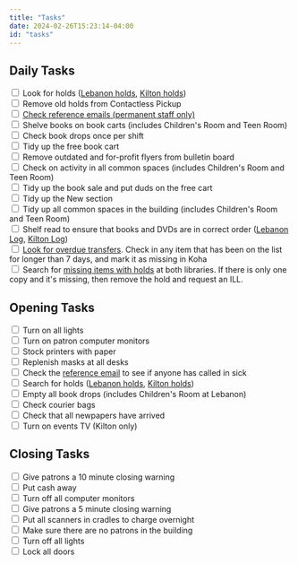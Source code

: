 ```yaml
---
title: "Tasks"
date: 2024-02-26T15:23:14-04:00
id: "tasks"
---
```



## Daily Tasks
<div class="checklist pb-5">
    <input type="checkbox" id="holds" name="holds" value="holds">
    <label for="holds"> Look for holds (<a href="https://koha.leblibrary.com/cgi-bin/koha/circ/view_holdsqueue.pl?branchlimit=LEBANON&itemtypeslimit=&ccodeslimit=&locationslimit=&run_report=1" target="_blank">Lebanon holds</a>, <a href="https://koha.leblibrary.com/cgi-bin/koha/circ/view_holdsqueue.pl?branchlimit=KILTON&itemtypeslimit=&ccodeslimit=&locationslimit=&run_report=1" target="_blank">Kilton holds</a>)</label><br>
    <input type="checkbox" id="remove-holds" name="remove-holds" value="remove-holds">
    <label for="remove-holds"> Remove old holds from Contactless Pickup</label><br>
    <input type="checkbox" id="emails" name="emails" value="emails">
    <label for="emails"><a href="https://groups.google.com/a/leblibrary.com/g/reference" target="_blank"> Check reference emails (permanent staff only)</a></label><br>
    <input type="checkbox" id="shelve" name="shelve" value="shelve">
    <label for="shelve"> Shelve books on book carts (includes Children's Room and Teen Room)</label><br>
    <input type="checkbox" id="book-drop" name="book-drop" value="book-drop">
    <label for="book-drop"> Check book drops once per shift</label><br>
    <input type="checkbox" id="free-cart" name="free-cart" value="free-cart">
    <label for="free-cart"> Tidy up the free book cart</label><br>
    <input type="checkbox" id="bulletin" name="bulletin" value="bulletin">
    <label for="bulletin"> Remove outdated and for-profit flyers from bulletin board</label><br>
    <input type="checkbox" id="rounds" name="rounds" value="rounds">
    <label for="rounds"> Check on activity in all common spaces (includes Children's Room and Teen Room)</label><br>
    <input type="checkbox" id="book-sale" name="book-sale" value="book-sale">
    <label for="book-sale"> Tidy up the book sale and put duds on the free cart</label><br>
    <input type="checkbox" id="new" name="new" value="new">
    <label for="new"> Tidy up the New section</label><br>
    <input type="checkbox" id="common" name="common" value="common">
    <label for="common"> Tidy up all common spaces in the building (includes Children's Room and Teen Room)</label><br>
    <input type="checkbox" id="shelf-read" name="shelf-read" value="shelf-read">
    <label for="shelf-read"> Shelf read to ensure that books and DVDs are in correct order (<a href="https://docs.google.com/spreadsheets/d/1Z7Uufyw4oJW0HuOdTS7taIVBtSALZvvPMT1J9CqmUNU/edit#gid=1156949115" target="_blank">Lebanon Log</a>, <a href="https://docs.google.com/spreadsheets/d/194uih669lUq__orSJ0X4lkuSUMIQm2pYHj2cvJyNEnE/edit#gid=0" target="_blank">Kilton Log</a>)</label><br>
    <input type="checkbox" id="transfers" name="transfers" value="transfers">
    <label for="transfers"> <a href="https://koha.leblibrary.com/cgi-bin/koha/circ/transferstoreceive.pl" target="_blank">Look for overdue transfers</a>. Check in any item that has been on the list for longer than 7 days, and mark it as missing in Koha</label><br>
   <div class="test"><input type="checkbox" id="missing-holds" name="missing-holds" value="missing-holds">
   <label for="missing-holds"> Search for <a href="https://koha.leblibrary.com/cgi-bin/koha/reports/guided_reports.pl?id=612&op=run" target=
    "_blank">missing items with holds</a> at both libraries. If there is only one copy and it's missing, then remove the hold and request an ILL.</label></div>
</div>

<div class="col-lg-6 pb-5">
<h2>Opening Tasks</h2>
<div class="checklist">
<input type="checkbox" id="lights" name="lights" value="lights">
<label for="lights"> Turn on all lights</label><br>
<input type="checkbox" id="monitors" name="monitors" value="monitors">
<label for="monitors"> Turn on patron computer monitors</label><br>
<input type="checkbox" id="paper" name="paper" value="paper">
<label for="paper"> Stock printers with paper</label><br>
<input type="checkbox" id="masks" name="masks" value="masks">
<label for="masks"> Replenish masks at all desks</label><br>
<input type="checkbox" id="sick" name="sick" value="sick">
<label for="sick"> Check the <a href="https://groups.google.com/a/leblibrary.com/g/Reference" target="_blank">reference email</a> to see if anyone has called in sick</label><br>
<input type="checkbox" id="holds" name="holds" value="holds">
<label for="holds"> Search for holds (<a href="https://koha.leblibrary.com/cgi-bin/koha/circ/view_holdsqueue.pl?branchlimit=LEBANON&itemtypeslimit=&ccodeslimit=&locationslimit=&run_report=1" target="_blank">Lebanon holds</a>, <a href="https://koha.leblibrary.com/cgi-bin/koha/circ/view_holdsqueue.pl?branchlimit=KILTON&itemtypeslimit=&ccodeslimit=&locationslimit=&run_report=1" target="_blank">Kilton holds</a>)</label><br>
<input type="checkbox" id="book-drops" name="book-drops" value="book-drops">
<label for="book-drops"> Empty all book drops (includes Children's Room at Lebanon)</label><br>
<input type="checkbox" id="courier" name="courier" value="courier">
<label for="courier"> Check courier bags</label><br>
<input type="checkbox" id="news" name="news" value="news">
<label for="news"> Check that all newpapers have arrived</label><br>
<input type="checkbox" id="events" name="events" value="events">
<label for="events"> Turn on events TV (Kilton only)</label><br>
</div>
</div>

<div class="col-lg-6 pb-5">
<h2>Closing Tasks</h2>
<div class="checklist">
<input type="checkbox" id="warning-10" name="warning-10" value="warning-10">
<label for="warning-10"> Give patrons a 10 minute closing warning</label><br>
<input type="checkbox" id="cash" name="cash" value="cash">
<label for="cash"> Put cash away</label><br>
<input type="checkbox" id="monitors" name="monitors" value="monitors">
<label for="monitors"> Turn off all computer monitors</label><br>
<input type="checkbox" id="warning-5" name="warning-5" value="warning-5">
<label for="warning-5"> Give patrons a 5 minute closing warning</label><br>
<input type="checkbox" id="scanners" name="scanners" value="scanners">
<label for="scanners"> Put all scanners in cradles to charge overnight</label><br>
<input type="checkbox" id="patrons" name="patrons" value="patrons">
<label for="patrons"> Make sure there are no patrons in the building</label><br>
<input type="checkbox" id="lights" name="lights" value="lights">
<label for="lights"> Turn off all lights</label><br>
<input type="checkbox" id="lock" name="lock" value="lock">
<label for="lock"> Lock all doors</label><br>
</div>
</div>